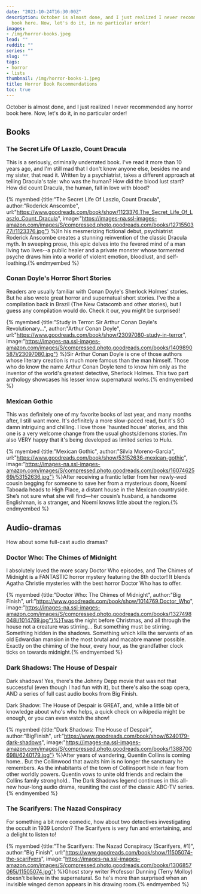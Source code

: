 ```yaml
---
date: "2021-10-24T16:30:00Z"
description: October is almost done, and I just realized I never recommended any horror
  book here. Now, let's do it, in no particular order!
images:
- /img/horror-books.jpeg
lead: ""
reddit: ""
series: ""
slug: ""
tags:
- horror
- lists
thumbnail: /img/horror-books-1.jpeg
title: Horror Book Recommendations
toc: true
---
```

October is almost done, and I just realized I never recommended any horror book here. Now, let's do it, in no particular order!

<!--more-->

## Books

### The Secret Life Of Laszlo, Count Dracula

This is a seriously, criminally underrated book. I've read it more than 10 years ago, and I'm still mad that I don't know anyone else, besides me and my sister, that read it. Written by a psychiatrist, takes a different approach at telling Dracula's tale: who was the human? How did the blood lust start? How did count Dracula, the human, fall in love with blood?

{% myembed {title:"The Secret Life Of Laszlo, Count Dracula", author:"Roderick Anscombe", url:"https://www.goodreads.com/book/show/1123376.The_Secret_Life_Of_Laszlo_Count_Dracula", image:"https://images-na.ssl-images-amazon.com/images/S/compressed.photo.goodreads.com/books/1271550377i/1123376.jpg"} %}In his mesmerizing fictional debut, psychiatrist Roderick Anscombe creates a stunning reinvention of the classic Dracula myth. In sweeping prose, this epic delves into the fevered mind of a man living two lives--a public healer and a private monster whose tormented psyche draws him into a world of violent emotion, bloodlust, and self-loathing.{% endmyembed %}

### Conan Doyle's Horror Short Stories

Readers are usually familiar with Conan Doyle's Sherlock Holmes' stories. But he also wrote great horror and supernatual short stories. I've the a compilation back in Brazil (The New Catacomb and other stories), but I guess any compilation would do. Check it our, you might be surprised!

{% myembed {title:"Study in Terror: Sir Arthur Conan Doyle's Revolutionary…", author:"Arthur Conan Doyle", url:"https://www.goodreads.com/book/show/23097080-study-in-terror", image:"https://images-na.ssl-images-amazon.com/images/S/compressed.photo.goodreads.com/books/1409890587i/23097080.jpg"} %}Sir Arthur Conan Doyle is one of those authors whose literary creation is much more famous than the man himself. Those who do know the name Arthur Conan Doyle tend to know him only as the inventor of the world's greatest detective, Sherlock Holmes. This two part anthology showcases his lesser know supernatural works.{% endmyembed %}

### Mexican Gothic

This was definitely one of my favorite books of last year, and many months after, I still want more. It's definitely a more slow-paced read, but it's SO damn intriguing and chilling. I love those 'haunted house' stories, and this one is a very welcome change from the usual ghosts/demons stories. I'm also VERY happy that it's being developed as limited series to Hulu.

{% myembed {title:"Mexican Gothic", author:"Silvia Moreno-Garcia", url:"https://www.goodreads.com/book/show/53152636-mexican-gothic", image:"https://images-na.ssl-images-amazon.com/images/S/compressed.photo.goodreads.com/books/1607462569i/53152636.jpg"} %}After receiving a frantic letter from her newly-wed cousin begging for someone to save her from a mysterious doom, Noemí Taboada heads to High Place, a distant house in the Mexican countryside. She’s not sure what she will find—her cousin’s husband, a handsome Englishman, is a stranger, and Noemí knows little about the region.{% endmyembed %}

## Audio-dramas

How about some full-cast audio dramas?

### Doctor Who: The Chimes of Midnight

I absolutely loved the more scary Doctor Who episodes, and The Chimes of Midnight is a FANTASTIC horror mystery featuring the 8th doctor! It blends Agatha Christie mysteries with the best horror Doctor Who has to offer.

{% myembed {title:"Doctor Who: The Chimes of Midnight", author:"Big Finish", url:"https://www.goodreads.com/book/show/1014769.Doctor_Who", image:"https://images-na.ssl-images-amazon.com/images/S/compressed.photo.goodreads.com/books/1327498048i/1014769.jpg"}%}Twas the night before Christmas, and all through the house not a creature was stirring... But something must be stirring. Something hidden in the shadows. Something which kills the servants of an old Edwardian mansion in the most brutal and macabre manner possible. Exactly on the chiming of the hour, every hour, as the grandfather clock ticks on towards midnight.{% endmyembed %}

### Dark Shadows: The House of Despair

Dark shadows! Yes, there's the Johnny Depp movie that was not that successful (even though I had fun with it), but there's also the soap opera, AND a series of full cast audio books from Big Finish.

Dark Shadow: The House of Despair is GREAT, and, while a little bit of knowledge about who's who helps, a quick check on wikipedia might be enough, or you can even watch the show!

{% myembed {title:"Dark Shadows: The House of Despair", author:"BigFinish", url:"https://www.goodreads.com/book/show/6240179-dark-shadows", image:"https://images-na.ssl-images-amazon.com/images/S/compressed.photo.goodreads.com/books/1388700698i/6240179.jpg"} %}After years of wandering, Quentin Collins is coming home.. But the Collinwood that awaits him is no longer the sanctuary he remembers. As the inhabitants of the town of Collinsport hide in fear from other worldly powers. Quentin vows to unite old friends and reclaim the Collins family stronghold.. The Dark Shadows legend continues in this all-new hour-long audio drama, reuniting the cast of the classic ABC-TV series.{% endmyembed %}

### The Scarifyers: The Nazad Conspiracy

For something a bit more comedic, how about two detectives investigating the occult in 1939 London? The Scarifyers is very fun and entertaining, and a delight to listen to!

{% myembed {title:"The Scarifyers: The Nazad Conspiracy (Scarifyers, #1)", author:"Big Finish", url:"https://www.goodreads.com/book/show/11505074-the-scarifyers", image:"https://images-na.ssl-images-amazon.com/images/S/compressed.photo.goodreads.com/books/1306857065i/11505074.jpg"} %}Ghost story writer Professor Dunning (Terry Molloy) doesn't believe in the supernatural. So he's more than surprised when an invisible winged demon appears in his drawing room.{% endmyembed %}

